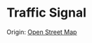 # Traffic Signal

Origin:
[Open Street Map](https://www.notion.so/Open-Street-Map-1391e4e20194449482afd4d0ddf57b88?pvs=21)
